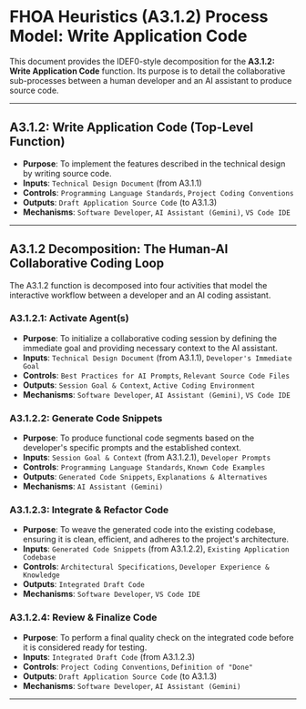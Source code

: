 # FHOA Heuristics (A3.1.2) Process Model: Write Application Code

This document provides the IDEF0-style decomposition for the **A3.1.2: Write Application Code** function. Its purpose is to detail the collaborative sub-processes between a human developer and an AI assistant to produce source code.

---

## A3.1.2: Write Application Code (Top-Level Function)

- **Purpose**: To implement the features described in the technical design by writing source code.
- **Inputs**: `Technical Design Document` (from A3.1.1)
- **Controls**: `Programming Language Standards`, `Project Coding Conventions`
- **Outputs**: `Draft Application Source Code` (to A3.1.3)
- **Mechanisms**: `Software Developer`, `AI Assistant (Gemini)`, `VS Code IDE`

---

## A3.1.2 Decomposition: The Human-AI Collaborative Coding Loop

The A3.1.2 function is decomposed into four activities that model the interactive workflow between a developer and an AI coding assistant.

### A3.1.2.1: Activate Agent(s)

- **Purpose**: To initialize a collaborative coding session by defining the immediate goal and providing necessary context to the AI assistant.
- **Inputs**: `Technical Design Document` (from A3.1.1), `Developer's Immediate Goal`
- **Controls**: `Best Practices for AI Prompts`, `Relevant Source Code Files`
- **Outputs**: `Session Goal & Context`, `Active Coding Environment`
- **Mechanisms**: `Software Developer`, `AI Assistant (Gemini)`, `VS Code IDE`

### A3.1.2.2: Generate Code Snippets

- **Purpose**: To produce functional code segments based on the developer's specific prompts and the established context.
- **Inputs**: `Session Goal & Context` (from A3.1.2.1), `Developer Prompts`
- **Controls**: `Programming Language Standards`, `Known Code Examples`
- **Outputs**: `Generated Code Snippets`, `Explanations & Alternatives`
- **Mechanisms**: `AI Assistant (Gemini)`

### A3.1.2.3: Integrate & Refactor Code

- **Purpose**: To weave the generated code into the existing codebase, ensuring it is clean, efficient, and adheres to the project's architecture.
- **Inputs**: `Generated Code Snippets` (from A3.1.2.2), `Existing Application Codebase`
- **Controls**: `Architectural Specifications`, `Developer Experience & Knowledge`
- **Outputs**: `Integrated Draft Code`
- **Mechanisms**: `Software Developer`, `VS Code IDE`

### A3.1.2.4: Review & Finalize Code

- **Purpose**: To perform a final quality check on the integrated code before it is considered ready for testing.
- **Inputs**: `Integrated Draft Code` (from A3.1.2.3)
- **Controls**: `Project Coding Conventions`, `Definition of "Done"`
- **Outputs**: `Draft Application Source Code` (to A3.1.3)
- **Mechanisms**: `Software Developer`, `AI Assistant (Gemini)`

---